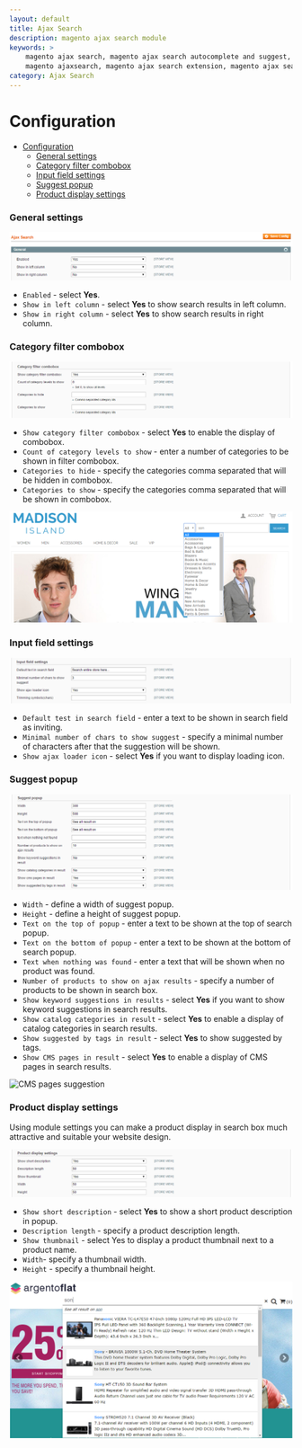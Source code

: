 ```yaml
---
layout: default
title: Ajax Search
description: magento ajax search module
keywords: >
    magento ajax search, magento ajax search autocomplete and suggest,
    magento ajaxsearch, magento ajax search extension, magento ajax search suggest
category: Ajax Search
---
```


# Configuration

 -  [Configuration](#configuration)
    - [General settings](#general-settings)
    - [Category filter combobox](#category-filter-combobox)
    - [Input field settings](#input-field-settings)
    - [Suggest popup](#suggest-popup)
    - [Product display settings](#product-display-settings)

### General settings

![General](/images/m1/extensions/ajax-search/general.png)

-   `Enabled` - select **Yes**.
-   `Show in left column` - select **Yes** to show search results in left column.
-   `Show in right column` - select **Yes** to show search results in right column.

### Category filter combobox

![Combobox settings](/images/m1/extensions/ajax-search/combobox.png)

-   `Show category filter combobox` - select **Yes** to enable the display of combobox.
-   `Count of category levels to show` - enter a number of categories to be shown in filter combobox.
-   `Categories to hide` - specify the categories comma separated that will be hidden in combobox. 
-   `Categories to show` - specify the categories comma separated that will be shown in combobox.

![Category filter](/images/m1/extensions/ajax-search/combobox-frontend.png)

### Input field settings

![Input field settings](/images/m1/extensions/ajax-search/input-field-settings.png)

-   `Default test in search field` - enter a text to be shown in search field as inviting.
-   `Minimal number of chars to show suggest` - specify a minimal number of characters after that the suggestion will be shown.
-   `Show ajax loader icon` - select **Yes** if you want to display loading icon.

### Suggest popup

![Suggest popup settings](/images/m1/extensions/ajax-search/suggest-popup.png)

-   `Width` - define a width of suggest popup. 
-   `Height` - define a height of suggest popup.
-   `Text on the top of popup` - enter a text to be shown at the top of search popup.  
-   `Text on the bottom of popup` - enter a text to be shown at the bottom of search popup.
-   `Text when nothing was found` - enter a text that will be shown when no product was found.
-   `Number of products to show on ajax results` - specify a number of products to be shown in search box.
-   `Show keyword suggestions in results` - select **Yes** if you want to show keyword suggestions in search results.
-   `Show catalog categories in result` - select **Yes** to enable a display of catalog categories in search results.
-   `Show suggested by tags in result` - select **Yes** to show suggested by tags.
-   `Show CMS pages in result` - select **Yes** to enable a display of CMS pages in search results.

![CMS pages suggestion](/images/m1/extensions/ajax-search/cms-page-suggest-popup.png) 

### Product display settings

Using module settings you can make a product display in search box much attractive and suitable your website design.

![Product display settings](/images/m1/extensions/ajax-search/product-display.png)
-   `Show short description` - select **Yes** to show a short product description in popup.
-   `Description length` - specify a product description length.
-   `Show thumbnail` - select Yes to display a product thumbnail next to a product name.
-   `Width`- specify a thumbnail width.
-   `Height` -  specify a thumbnail height.

![Product display frontend](/images/m1/extensions/ajax-search/product-display-frontend.png)